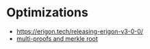 # Optimizations
- https://erigon.tech/releasing-erigon-v3-0-0/
- [multi-proofs and merkle root](https://github.com/erigontech/erigon/blob/main/docs/programmers_guide/guide.md)
